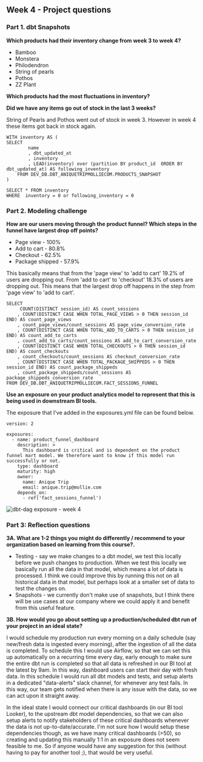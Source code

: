 ## Week 4 - Project questions

### Part 1. dbt Snapshots
**Which products had their inventory change from week 3 to week 4?**

* Bamboo
* Monstera 
* Philodendron 
* String of pearls
* Pothos
* ZZ Plant


**Which products had the most fluctuations in inventory?**


**Did we have any items go out of stock in the last 3 weeks?**

String of Pearls and Pothos went out of stock in week 3. However in week 4 these items got back in stock again.
```
WITH inventory AS (  
SELECT
        name
        , dbt_updated_at
        , inventory
        , LEAD(inventory) over (partition BY product_id  ORDER BY dbt_updated_at) AS following_inventory
    FROM DEV_DB.DBT_ANIQUETRIPMOLLIECOM.PRODUCTS_SNAPSHOT 
)

SELECT * FROM inventory
WHERE  inventory = 0 or following_inventory = 0 
```

### Part 2. Modeling challenge

**How are our users moving through the product funnel? Which steps in the funnel have largest drop off points?**

* Page view - 100% 
* Add to cart - 80.8%
* Checkout - 62.5%
* Package shipped - 57.9%

This basically means that from the 'page view' to 'add to cart' 19.2% of users are dropping out. From 'add to cart' to 'checkout' 18.3% of users are dropping out. This means that the largest drop off happens in the step from 'page view' to 'add to cart'.

```
SELECT
     COUNT(DISTINCT session_id) AS count_sessions
    , COUNT(DISTINCT CASE WHEN TOTAL_PAGE_VIEWS > 0 THEN session_id END) AS count_page_views
    , count_page_views/count_sessions AS page_view_conversion_rate
    , COUNT(DISTINCT CASE WHEN TOTAL_ADD_TO_CARTS > 0 THEN session_id END) AS count_add_to_carts
    , count_add_to_carts/count_sessions AS add_to_cart_conversion_rate
    , COUNT(DISTINCT CASE WHEN TOTAL_CHECKOUTS > 0 THEN session_id END) AS count_checkouts
    , count_checkouts/count_sessions AS checkout_conversion_rate
    , COUNT(DISTINCT CASE WHEN TOTAL_PACKAGE_SHIPPEDS > 0 THEN session_id END) AS count_package_shippeds
    , count_package_shippeds/count_sessions AS package_shippeds_conversion_rate
FROM DEV_DB.DBT_ANIQUETRIPMOLLIECOM.FACT_SESSIONS_FUNNEL
```

**Use an exposure on your product analytics model to represent that this is being used in downstream BI tools.**

The exposure that I've added in the exposures.yml file can be found below.

```
version: 2

exposures:  
  - name: product_funnel_dashboard
    description: >
      This dashboard is critical and is dependent on the product funnel mart model. We therefore want to know if this model run successfully or not.
    type: dashboard
    maturity: high
    owner:
      name: Anique Trip
      email: anique.trip@mollie.com
    depends_on:
      - ref('fact_sessions_funnel')
```

![dbt-dag exposure - week 4](https://user-images.githubusercontent.com/130590347/236140622-33bf3f23-3c2d-48c3-8c19-d43bc922fedc.png)



### Part 3: Reflection questions
**3A. What are 1-2 things you might do differently / recommend to your organization based on learning from this course?.**

* Testing - say we make changes to a dbt model, we test this locally before we push changes to production. When we test this locally we basically run all the data in that model, which means a lot of data is processed. I think we could improve this by running this not on all historical data in that model, but perhaps look at a smaller set of data to test the changes on.
* Snapshots - we currently don't make use of snapshots, but I think there will be use cases at our company where we could apply it and benefit from this useful feature.

**3B. How would you go about setting up a production/scheduled dbt run of your project in an ideal state?**

I would schedule my production run every morning on a daily schedule (say new/fresh data is ingested every morning), after the ingestion of all the data is completed. To schedule this I would use Airflow, so that we can set this up automatically on a recurring time every day, early enough to make sure the entire dbt run is completed so that all data is refreshed in our BI tool at the latest by 9am. In this way, dashboard users can start their day with fresh data. In this schedule I would run all dbt models and tests, and setup alerts in a dedicated "data-alerts" slack channel, for whenever any test fails. In this way, our team gets notified when there is any issue with the data, so we can act upon it straight away. 

In the ideal state I would connect our critical dashboards (in our BI tool Looker), to the upstream dbt model dependencies, so that we can also setup alerts to notify stakeholders of these critical dashboards whenever the data is not up-to-date/accurate. I'm not sure how I would setup these dependencies though, as we have many critical dashboards (>50), so creating and updating this manually 1:1 in an exposure does not seem feasible to me. So if anyone would have any suggestion for this (without having to pay for another tool ;), that would be very useful.  